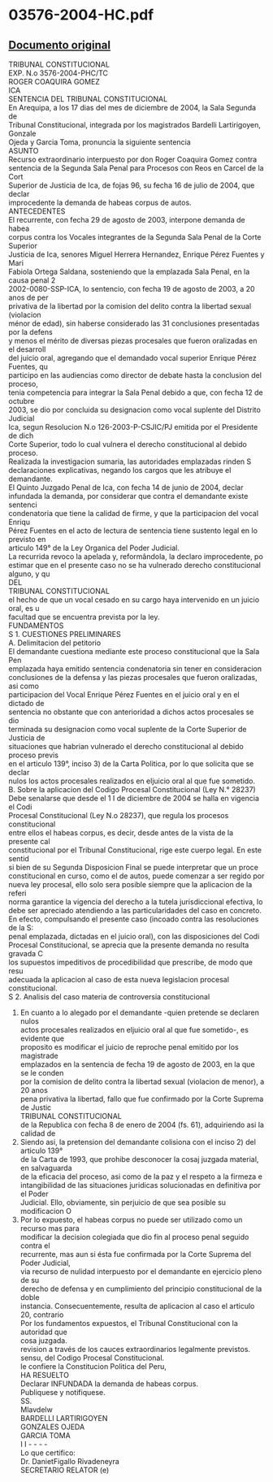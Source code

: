 
03576-2004-HC.pdf
=================
  
[Documento original](https://tc.gob.pe/jurisprudencia/2005/03576-2004-HC.pdf)  
---  
TRIBUNAL CONSTITUCIONAL  
EXP. N.o 3576-2004-PHC/TC  
ROGER COAQUIRA GOMEZ  
ICA  
SENTENCIA DEL TRIBUNAL CONSTITUCIONAL  
En Arequipa, a los 17 dias del mes de diciembre de 2004, la Sala Segunda de  
Tribunal Constitucional, integrada por los magistrados Bardelli Lartirigoyen, Gonzale  
Ojeda y Garcia Toma, pronuncia la siguiente sentencia  
ASUNTO  
Recurso extraordinario interpuesto por don Roger Coaquira Gomez contra  
sentencia de la Segunda Sala Penal para Procesos con Reos en Carcel de la Cort  
Superior de Justicia de Ica, de fojas 96, su fecha 16 de julio de 2004, que declar  
improcedente la demanda de habeas corpus de autos.  
ANTECEDENTES  
El recurrente, con fecha 29 de agosto de 2003, interpone demanda de habea  
corpus contra los Vocales integrantes de la Segunda Sala Penal de la Corte Superior  
Justicia de Ica, senores Miguel Herrera Hernandez, Enrique Pérez Fuentes y Mari  
Fabiola Ortega Saldana, sosteniendo que la emplazada Sala Penal, en la causa penal 2  
2002-0080-SSP-ICA, lo sentencio, con fecha 19 de agosto de 2003, a 20 anos de per  
privativa de la libertad por la comision del delito contra la libertad sexual (violacion  
ménor de edad), sin haberse considerado las 31 conclusiones presentadas por la defens  
y menos el mérito de diversas piezas procesales que fueron oralizadas en el desarroll  
del juicio oral, agregando que el demandado vocal superior Enrique Pérez Fuentes, qu  
participo en las audiencias como director de debate hasta la conclusion del proceso,  
tenia competencia para integrar la Sala Penal debido a que, con fecha 12 de octubre  
2003, se dio por concluida su designacion como vocal suplente del Distrito Judicial  
Ica, segun Resolucion N.o 126-2003-P-CSJIC/PJ emitida por el Presidente de dich  
Corte Superior, todo lo cual vulnera el derecho constitucional al debido proceso.  
Realizada la investigacion sumaria, las autoridades emplazadas rinden S  
declaraciones explicativas, negando los cargos que les atribuye el demandante.  
El Quinto Juzgado Penal de Ica, con fecha 14 de junio de 2004, declar  
infundada la demanda, por considerar que contra el demandante existe sentenci  
condenatoria que tiene la calidad de firme, y que la participacion del vocal Enriqu  
Pérez Fuentes en el acto de lectura de sentencia tiene sustento legal en lo previsto en  
articulo 149° de la Ley Organica del Poder Judicial.  
La recurrida revoco la apelada y, reformândola, la declaro improcedente, po  
estimar que en el presente caso no se ha vulnerado derecho constitucional alguno, y qu  
DEL  
TRIBUNAL CONSTITUCIONAL  
el hecho de que un vocal cesado en su cargo haya intervenido en un juicio oral, es u  
facultad que se encuentra prevista por la ley.  
FUNDAMENTOS  
S 1. CUESTIONES PRELIMINARES  
A. Delimitacion del petitorio  
El demandante cuestiona mediante este proceso constitucional que la Sala Pen  
emplazada haya emitido sentencia condenatoria sin tener en consideracion  
conclusiones de la defensa y las piezas procesales que fueron oralizadas, asi como  
participacion del Vocal Enrique Pérez Fuentes en el juicio oral y en el dictado de  
sentencia no obstante que con anterioridad a dichos actos procesales se dio  
terminada su designacion como vocal suplente de la Corte Superior de Justicia de  
situaciones que habrian vulnerado el derecho constitucional al debido proceso previs  
en el articulo 139°, inciso 3) de la Carta Politica, por lo que solicita que se declar  
nulos los actos procesales realizados en eljuicio oral al que fue sometido.  
B. Sobre la aplicacion del Codigo Procesal Constitucional (Ley N.° 28237)  
Debe senalarse que desde el 1 I de diciembre de 2004 se halla en vigencia el Codi  
Procesal Constitucional (Ley N.o 28237), que regula los procesos constitucional  
entre ellos el habeas corpus, es decir, desde antes de la vista de la presente cal  
constitucional por el Tribunal Constitucional, rige este cuerpo legal. En este sentid  
si bien de su Segunda Disposicion Final se puede interpretar que un proce  
constitucional en curso, como el de autos, puede comenzar a ser regido por  
nueva ley procesal, ello solo sera posible siempre que la aplicacion de la referi  
norma garantice la vigencia del derecho a la tutela jurisdiccional efectiva, lo  
debe ser apreciado atendiendo a las particularidades del caso en concreto.  
En efecto, compulsando el presente caso (incoado contra las resoluciones de la S:  
penal emplazada, dictadas en el juicio oral), con las disposiciones del Codi  
Procesal Constitucional, se aprecia que la presente demanda no resulta gravada C  
los supuestos impeditivos de procedibilidad que prescribe, de modo que resu  
adecuada la aplicacion al caso de esta nueva legislacion procesal constitucional.  
S 2. Analisis del caso materia de controversia constitucional  
1. En cuanto a lo alegado por el demandante -quien pretende se declaren nulos  
actos procesales realizados en eljuicio oral al que fue sometido-, es evidente que  
proposito es modificar el juicio de reproche penal emitido por los magistrade  
emplazados en la sentencia de fecha 19 de agosto de 2003, en la que se le conden  
por la comision de delito contra la libertad sexual (violacion de menor), a 20 anos  
pena privativa la libertad, fallo que fue confirmado por la Corte Suprema de Justic  
TRIBUNAL CONSTITUCIONAL  
de la Republica con fecha 8 de enero de 2004 (fs. 61), adquiriendo asi la calidad de  
2. Siendo asi, la pretension del demandante colisiona con el inciso 2) del articulo 139°  
de la Carta de 1993, que prohibe desconocer la cosaj juzgada material, en salvaguarda  
de la eficacia del proceso, asi como de la paz y el respeto a la firmeza e  
intangibilidad de las situaciones juridicas solucionadas en definitiva por el Poder  
Judicial. Ello, obviamente, sin perjuicio de que sea posible su modificacion O  
3. Por lo expuesto, el habeas corpus no puede ser utilizado como un recurso mas para  
modificar la decision colegiada que dio fin al proceso penal seguido contra el  
recurrente, mas aun si ésta fue confirmada por la Corte Suprema del Poder Judicial,  
via recurso de nulidad interpuesto por el demandante en ejercicio pleno de su  
derecho de defensa y en cumplimiento del principio constitucional de la doble  
instancia. Consecuentemente, resulta de aplicacion al caso el articulo 20, contrario  
Por los fundamentos expuestos, el Tribunal Constitucional con la autoridad que  
cosa juzgada.  
revision a través de los cauces extraordinarios legalmente previstos.  
sensu, del Codigo Procesal Constitucional.  
le confiere la Constitucion Politica del Peru,  
HA RESUELTO  
Declarar INFUNDADA la demanda de habeas corpus.  
Publiquese y notifiquese.  
SS.  
Mlavdelw  
BARDELLI LARTIRIGOYEN  
GONZALES OJEDA  
GARCIA TOMA  
I I -  - - -  
Lo que certifico:  
Dr. DanietFigallo Rivadeneyra  
SECRETARIO RELATOR (e)